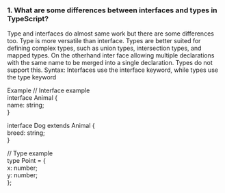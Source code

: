 <h3>1. What are some differences between interfaces and types in TypeScript?</h3>
   
Type and interfaces do almost same work but there are some differences too. Type is more versatile than interface.
Types are better suited for defining complex types, such as union types, intersection types, and mapped types. On the otherhand
inter face allowing multiple declarations with the same name to be merged into a single declaration. Types do not support this.
Syntax: Interfaces use the interface keyword, while types use the type keyword

Example
// Interface example </br>
interface Animal {</br>
  name: string; </br>
}

interface Dog extends Animal {</br>
  breed: string;</br>
}</br>

// Type example</br>
type Point = {</br>
  x: number;</br>
  y: number;</br>
};</br>


